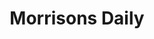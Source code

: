---
title: "Morrisons Daily"
url: /blackpool/morrisons-daily-coronation-street/
shop: convenience
---